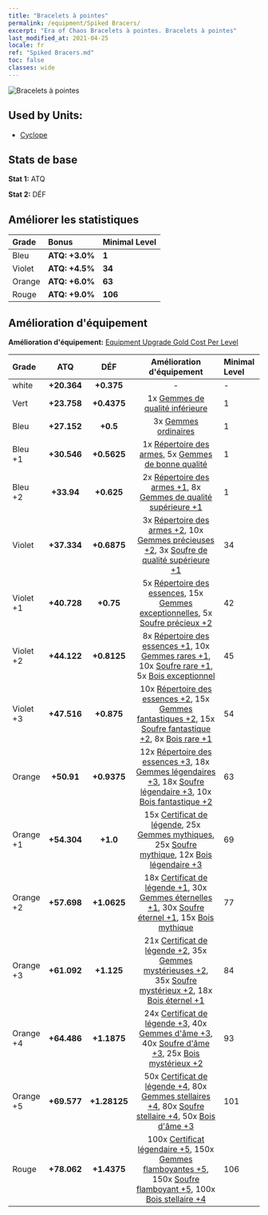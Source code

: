 ```yaml
---
title: "Bracelets à pointes"
permalink: /equipment/Spiked Bracers/
excerpt: "Era of Chaos Bracelets à pointes. Bracelets à pointes"
last_modified_at: 2021-04-25
locale: fr
ref: "Spiked Bracers.md"
toc: false
classes: wide
---
```


  ![Bracelets à pointes](/images/e/e_4063.png)

## Used by Units:

* [Cyclope](/fr/units/Cyclops/) 


## Stats de base
 **Stat 1:** ATQ

 **Stat 2:** DÉF

## Améliorer les statistiques

  |     Grade    |   Bonus | Minimal Level | 
  |:-------------|:--------|:--------------| 
  | Bleu | **ATQ: +3.0%** | **1** | 
  | Violet | **ATQ: +4.5%** | **34** | 
  | Orange | **ATQ: +6.0%** | **63** | 
  | Rouge | **ATQ: +9.0%** | **106** | 


## Amélioration d'équipement
 **Amélioration d'équipement:** [Equipment Upgrade Gold Cost Per Level](/equipment/EquipmentUpgradeCostPerLevel/) 

  |          Grade      | ATQ | DÉF | Amélioration d'équipement | Minimal Level |
  |:--------------------|:---------:|:---------:|:----------------:|:--------------|
  | white | **+20.364** | **+0.375** | - | - |
  | Vert | **+23.758** | **+0.4375** | 1x [Gemmes de qualité inférieure](/ItemsFR/mat_4/) | 1 |
  | Bleu | **+27.152** | **+0.5** | 3x [Gemmes ordinaires](/ItemsFR/mat_10/) | 1 |
  | Bleu +1 | **+30.546** | **+0.5625** | 1x [Répertoire des armes](/ItemsFR/mat_18/), 5x [Gemmes de bonne qualité](/ItemsFR/mat_16/) | 1 |
  | Bleu +2 | **+33.94** | **+0.625** | 2x [Répertoire des armes +1](/ItemsFR/mat_25/), 8x [Gemmes de qualité supérieure +1](/ItemsFR/mat_23/) | 1 |
  | Violet | **+37.334** | **+0.6875** | 3x [Répertoire des armes +2](/ItemsFR/mat_32/), 10x [Gemmes précieuses +2](/ItemsFR/mat_30/), 3x [Soufre de qualité supérieure +1](/ItemsFR/mat_22/) | 34 |
  | Violet +1 | **+40.728** | **+0.75** | 5x [Répertoire des essences](/ItemsFR/mat_39/), 15x [Gemmes exceptionnelles](/ItemsFR/mat_37/), 5x [Soufre précieux +2](/ItemsFR/mat_29/) | 42 |
  | Violet +2 | **+44.122** | **+0.8125** | 8x [Répertoire des essences +1](/ItemsFR/mat_46/), 10x [Gemmes rares +1](/ItemsFR/mat_44/), 10x [Soufre rare +1](/ItemsFR/mat_43/), 5x [Bois exceptionnel](/ItemsFR/mat_34/) | 45 |
  | Violet +3 | **+47.516** | **+0.875** | 10x [Répertoire des essences +2](/ItemsFR/mat_53/), 15x [Gemmes fantastiques +2](/ItemsFR/mat_51/), 15x [Soufre fantastique +2](/ItemsFR/mat_50/), 8x [Bois rare +1](/ItemsFR/mat_41/) | 54 |
  | Orange | **+50.91** | **+0.9375** | 12x [Répertoire des essences +3](/ItemsFR/mat_60/), 18x [Gemmes légendaires +3](/ItemsFR/mat_58/), 18x [Soufre légendaire +3](/ItemsFR/mat_57/), 10x [Bois fantastique +2](/ItemsFR/mat_48/) | 63 |
  | Orange +1 | **+54.304** | **+1.0** | 15x [Certificat de légende](/ItemsFR/mat_67/), 25x [Gemmes mythiques](/ItemsFR/mat_65/), 25x [Soufre mythique](/ItemsFR/mat_64/), 12x [Bois légendaire +3](/ItemsFR/mat_55/) | 69 |
  | Orange +2 | **+57.698** | **+1.0625** | 18x [Certificat de légende +1](/ItemsFR/mat_74/), 30x [Gemmes éternelles +1](/ItemsFR/mat_72/), 30x [Soufre éternel +1](/ItemsFR/mat_71/), 15x [Bois mythique](/ItemsFR/mat_62/) | 77 |
  | Orange +3 | **+61.092** | **+1.125** | 21x [Certificat de légende +2](/ItemsFR/mat_81/), 35x [Gemmes mystérieuses +2](/ItemsFR/mat_79/), 35x [Soufre mystérieux +2](/ItemsFR/mat_78/), 18x [Bois éternel +1](/ItemsFR/mat_69/) | 84 |
  | Orange +4 | **+64.486** | **+1.1875** | 24x [Certificat de légende +3](/ItemsFR/mat_88/), 40x [Gemmes d'âme +3](/ItemsFR/mat_86/), 40x [Soufre d'âme +3](/ItemsFR/mat_85/), 25x [Bois mystérieux +2](/ItemsFR/mat_76/) | 93 |
  | Orange +5 | **+69.577** | **+1.28125** | 50x [Certificat de légende +4](/ItemsFR/mat_95/), 80x [Gemmes stellaires +4](/ItemsFR/mat_93/), 80x [Soufre stellaire +4](/ItemsFR/mat_92/), 50x [Bois d'âme +3](/ItemsFR/mat_83/) | 101 |
  | Rouge | **+78.062** | **+1.4375** | 100x [Certificat légendaire +5](/ItemsFR/mat_102/), 150x [Gemmes flamboyantes +5](/ItemsFR/mat_100/), 150x [Soufre flamboyant +5](/ItemsFR/mat_99/), 100x [Bois stellaire +4](/ItemsFR/mat_90/) | 106 |

